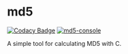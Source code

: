 # md5

[![Codacy Badge](https://api.codacy.com/project/badge/Grade/3270a6e1b1f44b3d80d01ea1d93f7355)](https://app.codacy.com/gh/Joker2770/md5?utm_source=github.com&utm_medium=referral&utm_content=Joker2770/md5&utm_campaign=Badge_Grade_Settings)
[![md5-console](https://snapcraft.io/md5-console/badge.svg)](https://snapcraft.io/md5-console)

A simple tool for calculating MD5 with C.
